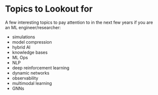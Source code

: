 # Topics to Lookout for

A few interesting topics to pay attention to in the next few years if you are an ML engineer/researcher:

* simulations
* model compression
* hybrid AI
* knowledge bases
* ML Ops
* NLP
* deep reinforcement learning
* dynamic networks
* observability
* multimodal learning
* GNNs

